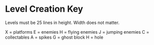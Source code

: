 # Level Creation Key

Levels must be 25 lines in height. Width does not matter.

X = platforms
E = enemies
H = flying enemies
J = jumping enemies
C = collectables
A = spikes
G = ghost block
H = hole